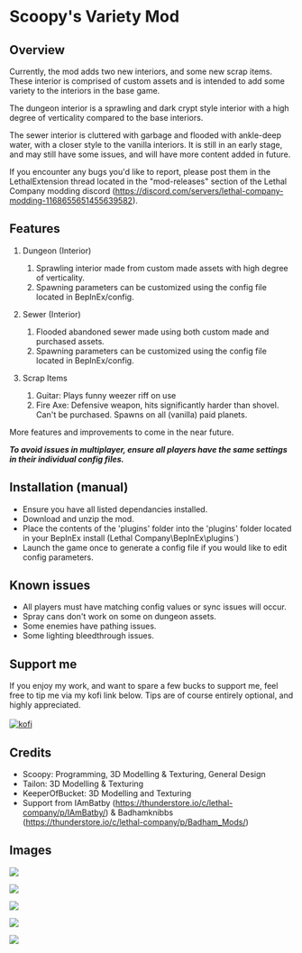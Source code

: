 # Scoopy's Variety Mod 

## Overview

Currently, the mod adds two new interiors, and some new scrap items. These interior is comprised of custom assets and is intended to add some variety to the interiors in the base game. 

The dungeon interior is a sprawling and dark crypt style interior with a high degree of verticality compared to the base interiors. 

The sewer interior is cluttered with garbage and flooded with ankle-deep water, with a closer style to the vanilla interiors. It is still in an early stage, and may still have some issues, and will have more content added in future.

If you encounter any bugs you'd like to report, please post them in the LethalExtension thread located in the "mod-releases" section of the Lethal Company modding discord (https://discord.com/servers/lethal-company-modding-1168655651455639582).

## Features
1. Dungeon (Interior)
	1. Sprawling interior made from custom made assets with high degree of verticality.
	2. Spawning parameters can be customized using the config file located in BepInEx/config.

1. Sewer (Interior)
	1. Flooded abandoned sewer made using both custom made and purchased assets.
	2. Spawning parameters can be customized using the config file located in BepInEx/config.

2. Scrap Items
	1. Guitar: Plays funny weezer riff on use
	2. Fire Axe: Defensive weapon, hits significantly harder than shovel. Can't be purchased. Spawns on all (vanilla) paid planets.
	
More features and improvements to come in the near future.

***To avoid issues in multiplayer, ensure all players have the same settings in their individual config files.***

## Installation (manual)
- Ensure you have all listed dependancies installed.
- Download and unzip the mod.
- Place the contents of the 'plugins' folder into the 'plugins' folder located in your BepInEx install (Lethal Company\BepInEx\plugins`)
- Launch the game once to generate a config file if you would like to edit config parameters.

## Known issues
- All players must have matching config values or sync issues will occur.
- Spray cans don't work on some on dungeon assets.
- Some enemies have pathing issues.
- Some lighting bleedthrough issues.

## Support me
If you enjoy my work, and want to spare a few bucks to support me, feel free to tip me via my kofi link below. Tips are of course entirely optional, and highly appreciated.\
\
[![kofi](https://az743702.vo.msecnd.net/cdn/kofi3.png?v=0)](https://ko-fi.com/scoopylc)

## Credits
- Scoopy: Programming, 3D Modelling & Texturing, General Design
- Tailon: 3D Modelling & Texturing
- KeeperOfBucket: 3D Modelling and Texturing
- Support from IAmBatby (https://thunderstore.io/c/lethal-company/p/IAmBatby/) & Badhamknibbs (https://thunderstore.io/c/lethal-company/p/Badham_Mods/)

## Images
![](https://i.imgur.com/AI4lRFy.jpg)

![](https://i.imgur.com/o93yarY.jpg)

![](https://i.imgur.com/5MLZgWS.jpeg)

![](https://i.imgur.com/xe2yl9o.jpeg)

![](https://i.imgur.com/8g8W89m.jpg)
